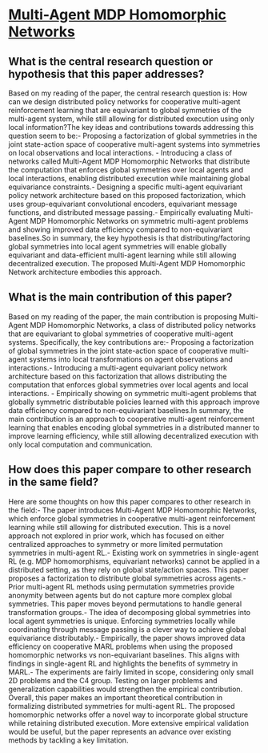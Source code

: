 # [Multi-Agent MDP Homomorphic Networks](https://arxiv.org/abs/2110.04495)

## What is the central research question or hypothesis that this paper addresses?

Based on my reading of the paper, the central research question is: How can we design distributed policy networks for cooperative multi-agent reinforcement learning that are equivariant to global symmetries of the multi-agent system, while still allowing for distributed execution using only local information?The key ideas and contributions towards addressing this question seem to be:- Proposing a factorization of global symmetries in the joint state-action space of cooperative multi-agent systems into symmetries on local observations and local interactions. - Introducing a class of networks called Multi-Agent MDP Homomorphic Networks that distribute the computation that enforces global symmetries over local agents and local interactions, enabling distributed execution while maintaining global equivariance constraints.- Designing a specific multi-agent equivariant policy network architecture based on this proposed factorization, which uses group-equivariant convolutional encoders, equivariant message functions, and distributed message passing.- Empirically evaluating Multi-Agent MDP Homomorphic Networks on symmetric multi-agent problems and showing improved data efficiency compared to non-equivariant baselines.So in summary, the key hypothesis is that distributing/factoring global symmetries into local agent symmetries will enable globally equivariant and data-efficient multi-agent learning while still allowing decentralized execution. The proposed Multi-Agent MDP Homomorphic Network architecture embodies this approach.


## What is the main contribution of this paper?

Based on my reading of the paper, the main contribution is proposing Multi-Agent MDP Homomorphic Networks, a class of distributed policy networks that are equivariant to global symmetries of cooperative multi-agent systems. Specifically, the key contributions are:- Proposing a factorization of global symmetries in the joint state-action space of cooperative multi-agent systems into local transformations on agent observations and interactions.- Introducing a multi-agent equivariant policy network architecture based on this factorization that allows distributing the computation that enforces global symmetries over local agents and local interactions. - Empirically showing on symmetric multi-agent problems that globally symmetric distributable policies learned with this approach improve data efficiency compared to non-equivariant baselines.In summary, the main contribution is an approach to cooperative multi-agent reinforcement learning that enables encoding global symmetries in a distributed manner to improve learning efficiency, while still allowing decentralized execution with only local computation and communication.


## How does this paper compare to other research in the same field?

Here are some thoughts on how this paper compares to other research in the field:- The paper introduces Multi-Agent MDP Homomorphic Networks, which enforce global symmetries in cooperative multi-agent reinforcement learning while still allowing for distributed execution. This is a novel approach not explored in prior work, which has focused on either centralized approaches to symmetry or more limited permutation symmetries in multi-agent RL.- Existing work on symmetries in single-agent RL (e.g. MDP homomorphisms, equivariant networks) cannot be applied in a distributed setting, as they rely on global state/action spaces. This paper proposes a factorization to distribute global symmetries across agents.- Prior multi-agent RL methods using permutation symmetries provide anonymity between agents but do not capture more complex global symmetries. This paper moves beyond permutations to handle general transformation groups.- The idea of decomposing global symmetries into local agent symmetries is unique. Enforcing symmetries locally while coordinating through message passing is a clever way to achieve global equivariance distributably.- Empirically, the paper shows improved data efficiency on cooperative MARL problems when using the proposed homomorphic networks vs non-equivariant baselines. This aligns with findings in single-agent RL and highlights the benefits of symmetry in MARL.- The experiments are fairly limited in scope, considering only small 2D problems and the C4 group. Testing on larger problems and generalization capabilities would strengthen the empirical contribution. Overall, this paper makes an important theoretical contribution in formalizing distributed symmetries for multi-agent RL. The proposed homomorphic networks offer a novel way to incorporate global structure while retaining distributed execution. More extensive empirical validation would be useful, but the paper represents an advance over existing methods by tackling a key limitation.
